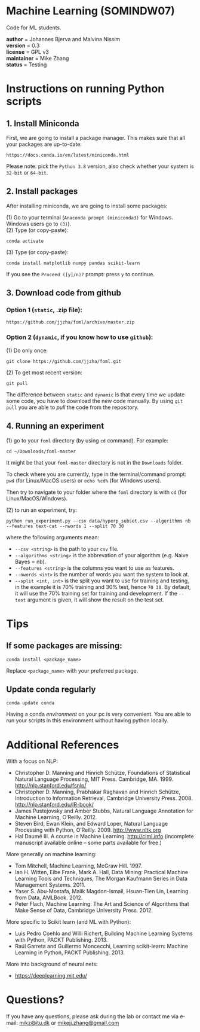 # Machine Learning (SOMINDW07)

Code for ML students.

__author__ = Johannes Bjerva and Malvina Nissim  
__version__ = 0.3  
__license__ = GPL v3  
__maintainer__ = Mike Zhang  
__status__ = Testing

# Instructions on running Python scripts
## 1. Install Miniconda

First, we are going to install a package manager. This makes sure that all your packages are up-to-date:

    https://docs.conda.io/en/latest/miniconda.html    
    
Please note: pick the `Python 3.8` version, also check whether your system is `32-bit` or `64-bit`.  

## 2. Install packages

After installing miniconda, we are going to install some packages:  

(1) Go to your terminal (`Anaconda prompt (miniconda3)` for Windows. Windows users go to `(3)`).  
(2) Type (or copy-paste):

    conda activate  

(3) Type (or copy-paste):

    conda install matplotlib numpy pandas scikit-learn  
    
If you see the `Proceed ([y]/n)?` prompt: press `y` to continue.

## 3. Download code from github

### Option 1 (`static`, .zip file):  
    https://github.com/jjzha/foml/archive/master.zip  

### Option 2 (`dynamic`, if you know how to use `github`):  
(1) Do only once:  

    git clone https://github.com/jjzha/foml.git  

(2) To get most recent version:  

    git pull

The difference between `static` and `dynamic` is that every time we update some code, you have to download the new code manually. By using `git pull` you are able to *pull* the code from the repository.

## 4. Running an experiment

(1) go to your `foml` directory (by using `cd` command). For example:  

    cd ~/Downloads/foml-master
   
It might be that your `foml-master` directory is not in the `Downloads` folder. 

To check where you are currently, type in the terminal/command prompt: `pwd` (for Linux/MacOS users) or `echo %cd%` (for Windows users). 

Then try to navigate to your folder where the `foml` directory is with `cd` (for Linux/MacOS/Windows).

(2) to run an experiment, try:  
    
    python run_experiment.py --csv data/hyperp_subset.csv --algorithms nb --features text-cat --nwords 1 --split 70 30

where the following arguments mean:
- `--csv <string>` is the path to your `csv` file.
- `--algorithms <string>` is the abbrevation of your algorithm (e.g. Naive Bayes = nb).
- `--features <string>` is the columns you want to use as features.
- `--nwords <int>` is the number of words you want the system to look at.
- `--split <int, int>` is the split you want to use for training and testing, in the example it is 70% training and 30% test, hence `70 30`.
By default, it will use the 70% training set for training and development. If the `--test` argument is given, it will show the result on the test set.

# Tips
##  If some packages are missing:  

    conda install <package_name>  

Replace `<package_name>` with your preferred package.

## Update conda regularly

    conda update conda

Having a conda *environment* on your pc is very convenient. You are able to run your scripts in this environment without having python locally.

# Additional References

With a focus on NLP:  

- Christopher D. Manning and Hinrich Schütze, Foundations of Statistical Natural Language Processing, MIT Press. Cambridge, MA. 1999. http://nlp.stanford.edu/fsnlp/
- Christopher D. Manning, Prabhakar Raghavan and Hinrich Schütze, Introduction to Information Retrieval, Cambridge University Press. 2008. http://nlp.stanford.edu/IR-book/
- James Pustejovsky and Amber Stubbs, Natural Language Annotation for Machine Learning, O’Reilly. 2012.
- Steven Bird, Ewan Klein, and Edward Loper, Natural Language Processing with Python, O’Reilly. 2009. http://www.nltk.org
- Hal Daumé III. A course in Machine Learning. http://ciml.info (incomplete manuscript available online – some parts available for free.)

More generally on machine learning:  

- Tom Mitchell, Machine Learning, McGraw Hill. 1997.
- Ian H. Witten, Eibe Frank, Mark A. Hall, Data Mining: Practical Machine Learning Tools and Techniques, The Morgan Kaufmann Series in Data Management Systems. 2011.
- Yaser S. Abu-Mostafa, Malik Magdon-Ismail, Hsuan-Tien Lin, Learning from Data, AMLBook. 2012.
- Peter Flach, Machine Learning: The Art and Science of Algorithms that Make Sense of Data, Cambridge University Press. 2012.

More specific to Scikit learn (and ML with Python):  

- Luis Pedro Coehlo and Willi Richert, Building Machine Learning Systems with Python, PACKT Publishing. 2013.
- Raúl Garreta and Guillermo Moncecchi, Learning scikit-learn: Machine Learning in Python, PACKT Publishing. 2013.

More into background of neural nets:

- https://deeplearning.mit.edu/

# Questions?

If you have any questions, please ask during the lab or contact me via e-mail:
    mikz@itu.dk or mikejj.zhang@gmail.com
